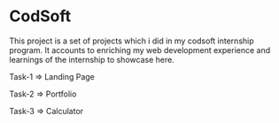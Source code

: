 # CodSoft
This project is a set of projects which i did in my codsoft internship program.
It accounts to enriching my web development experience and learnings of the internship to showcase here.

Task-1 => Landing Page

Task-2 => Portfolio

Task-3 => Calculator
